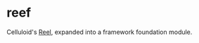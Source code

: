reef
====

Celluloid's [Reel](http://github.com/celluloid/reel), expanded into a framework foundation module.
